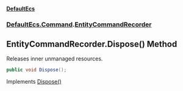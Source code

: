 #### [DefaultEcs](DefaultEcs.md 'DefaultEcs')
### [DefaultEcs.Command](DefaultEcs.md#DefaultEcs_Command 'DefaultEcs.Command').[EntityCommandRecorder](EntityCommandRecorder.md 'DefaultEcs.Command.EntityCommandRecorder')
## EntityCommandRecorder.Dispose() Method
Releases inner unmanaged resources.  
```csharp
public void Dispose();
```

Implements [Dispose()](https://docs.microsoft.com/en-us/dotnet/api/System.IDisposable.Dispose 'System.IDisposable.Dispose')  
